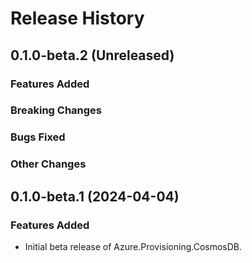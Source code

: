 # Release History

## 0.1.0-beta.2 (Unreleased)

### Features Added

### Breaking Changes

### Bugs Fixed

### Other Changes

## 0.1.0-beta.1 (2024-04-04)

### Features Added

- Initial beta release of Azure.Provisioning.CosmosDB.
